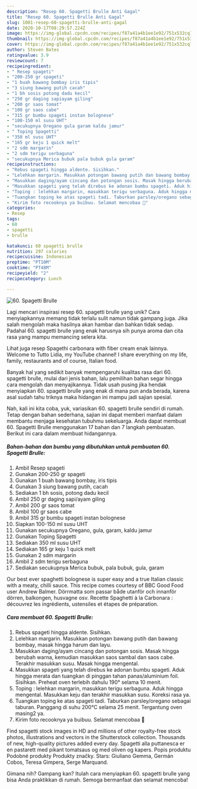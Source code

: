 ```yaml
---
description: "Resep 60. Spagetti Brulle Anti Gagal"
title: "Resep 60. Spagetti Brulle Anti Gagal"
slug: 1001-resep-60-spagetti-brulle-anti-gagal
date: 2020-10-17T08:29:57.224Z
image: https://img-global.cpcdn.com/recipes/f87a41a4b1ee1e92/751x532cq70/60-spagetti-brulle-foto-resep-utama.jpg
thumbnail: https://img-global.cpcdn.com/recipes/f87a41a4b1ee1e92/751x532cq70/60-spagetti-brulle-foto-resep-utama.jpg
cover: https://img-global.cpcdn.com/recipes/f87a41a4b1ee1e92/751x532cq70/60-spagetti-brulle-foto-resep-utama.jpg
author: Steven Bates
ratingvalue: 3.9
reviewcount: 7
recipeingredient:
- " Resep spageti"
- "200-250 gr spageti"
- "1 buah bawang bombay iris tipis"
- "3 siung bawang putih cacah"
- "1 bh sosis potong dadu kecil"
- "250 gr daging sapiayam giling"
- "200 gr saos tomat"
- "100 gr saos cabe"
- "315 gr bumbu spageti instan bolognese"
- "100-150 ml susu UHT"
- "secukupnya Oregano gula garam kaldu jamur"
- " Toping Spagetti"
- "350 ml susu UHT"
- "165 gr keju 1 quick melt"
- "2 sdm margarin"
- "2 sdm terigu serbaguna"
- "secukupnya Merica bubuk pala bubuk gula garam"
recipeinstructions:
- "Rebus spageti hingga aldente. Sisihkan."
- "Lelehkan margarin. Masukkan potongan bawang putih dan bawang bombay, masak hingga harum dan layu."
- "Masukkan daging/ayam cincang dan potongan sosis. Masak hingga berubah warna, kemudian masukkan saos sambal dan saos cabe. Terakhir masukkan susu. Masak hingga mengental."
- "Masukkan spageti yang telah direbus ke adonan bumbu spageti. Aduk hingga merata dan tuangkan di pinggan tahan panas/aluminium foil. Sisihkan. Preheat oven terlebih dahulu 190° selama 10 menit."
- "Toping : lelehkan margarin, masukkan terigu serbaguna. Aduk hingga mengental. Masukkan keju dan terakhir masukkan susu. Koreksi rasa ya."
- "Tuangkan toping ke atas spageti tadi. Taburkan parsley/oregano sebagai taburan. Panggang di suhu 200°C selama 25 menit. Tergantung oven masing2 ya."
- "Kirim foto recooknya ya buibuu. Selamat mencobaa 🤩"
categories:
- Resep
tags:
- 60
- spagetti
- brulle

katakunci: 60 spagetti brulle 
nutrition: 297 calories
recipecuisine: Indonesian
preptime: "PT10M"
cooktime: "PT48M"
recipeyield: "2"
recipecategory: Lunch

---
```



![60. Spagetti Brulle](https://img-global.cpcdn.com/recipes/f87a41a4b1ee1e92/751x532cq70/60-spagetti-brulle-foto-resep-utama.jpg)

Lagi mencari inspirasi resep 60. spagetti brulle yang unik? Cara menyiapkannya memang tidak terlalu sulit namun tidak gampang juga. Jika salah mengolah maka hasilnya akan hambar dan bahkan tidak sedap. Padahal 60. spagetti brulle yang enak harusnya sih punya aroma dan cita rasa yang mampu memancing selera kita.

Lihat juga resep Spagethi carbonara with fiber cream enak lainnya. Welcome to Tutto Lidia, my YouTube channel! I share everything on my life, family, restaurants and of course, Italian food.

Banyak hal yang sedikit banyak mempengaruhi kualitas rasa dari 60. spagetti brulle, mulai dari jenis bahan, lalu pemilihan bahan segar hingga cara mengolah dan menyajikannya. Tidak usah pusing jika hendak menyiapkan 60. spagetti brulle yang enak di mana pun anda berada, karena asal sudah tahu triknya maka hidangan ini mampu jadi sajian spesial.


Nah, kali ini kita coba, yuk, variasikan 60. spagetti brulle sendiri di rumah. Tetap dengan bahan sederhana, sajian ini dapat memberi manfaat dalam membantu menjaga kesehatan tubuhmu sekeluarga. Anda dapat membuat 60. Spagetti Brulle menggunakan 17 bahan dan 7 langkah pembuatan. Berikut ini cara dalam membuat hidangannya.

<!--inarticleads1-->

##### Bahan-bahan dan bumbu yang dibutuhkan untuk pembuatan 60. Spagetti Brulle:

1. Ambil  Resep spageti
1. Gunakan 200-250 gr spageti
1. Gunakan 1 buah bawang bombay, iris tipis
1. Gunakan 3 siung bawang putih, cacah
1. Sediakan 1 bh sosis, potong dadu kecil
1. Ambil 250 gr daging sapi/ayam giling
1. Ambil 200 gr saos tomat
1. Ambil 100 gr saos cabe
1. Ambil 315 gr bumbu spageti instan bolognese
1. Siapkan 100-150 ml susu UHT
1. Gunakan secukupnya Oregano, gula, garam, kaldu jamur
1. Gunakan  Toping Spagetti
1. Sediakan 350 ml susu UHT
1. Sediakan 165 gr keju 1 quick melt
1. Gunakan 2 sdm margarin
1. Ambil 2 sdm terigu serbaguna
1. Sediakan secukupnya Merica bubuk, pala bubuk, gula, garam


Our best ever spaghetti bolognese is super easy and a true Italian classic with a meaty, chilli sauce. This recipe comes courtesy of BBC Good Food user Andrew Balmer. Dörrmatta som passar både utanför och innanför dörren, balkongen, husvagne osv. Recette Spaghetti à la Carbonara : découvrez les ingrédients, ustensiles et étapes de préparation. 

<!--inarticleads2-->

##### Cara membuat 60. Spagetti Brulle:

1. Rebus spageti hingga aldente. Sisihkan.
1. Lelehkan margarin. Masukkan potongan bawang putih dan bawang bombay, masak hingga harum dan layu.
1. Masukkan daging/ayam cincang dan potongan sosis. Masak hingga berubah warna, kemudian masukkan saos sambal dan saos cabe. Terakhir masukkan susu. Masak hingga mengental.
1. Masukkan spageti yang telah direbus ke adonan bumbu spageti. Aduk hingga merata dan tuangkan di pinggan tahan panas/aluminium foil. Sisihkan. Preheat oven terlebih dahulu 190° selama 10 menit.
1. Toping : lelehkan margarin, masukkan terigu serbaguna. Aduk hingga mengental. Masukkan keju dan terakhir masukkan susu. Koreksi rasa ya.
1. Tuangkan toping ke atas spageti tadi. Taburkan parsley/oregano sebagai taburan. Panggang di suhu 200°C selama 25 menit. Tergantung oven masing2 ya.
1. Kirim foto recooknya ya buibuu. Selamat mencobaa 🤩


Find spagetti stock images in HD and millions of other royalty-free stock photos, illustrations and vectors in the Shutterstock collection. Thousands of new, high-quality pictures added every day. Spagetti alla puttanesca er en pastarett med pikant tomatsaus og med oliven og kapers. Popis produktu Podobné produkty Produkty značky. Stars: Giuliano Gemma, Germán Cobos, Teresa Gimpera, Serge Marquand. 

Gimana nih? Gampang kan? Itulah cara menyiapkan 60. spagetti brulle yang bisa Anda praktikkan di rumah. Semoga bermanfaat dan selamat mencoba!
